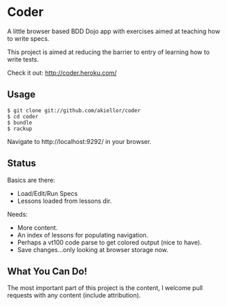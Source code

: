 Coder
=====
A little browser based BDD Dojo app with exercises aimed at teaching how to write specs.

This project is aimed at reducing the barrier to entry of learning how to write tests.

Check it out: http://coder.heroku.com/

Usage
-----
```shell
$ git clone git://github.com/akiellor/coder
$ cd coder
$ bundle
$ rackup
```

Navigate to http://localhost:9292/ in your browser.

Status
------
Basics are there:

* Load/Edit/Run Specs
* Lessons loaded from lessons dir.

Needs:

* More content.
* An index of lessons for populating navigation.
* Perhaps a vt100 code parse to get colored output (nice to have).
* Save changes...only looking at browser storage now.

What You Can Do!
----------------
The most important part of this project is the content, I welcome pull requests with any content (include attribution).

